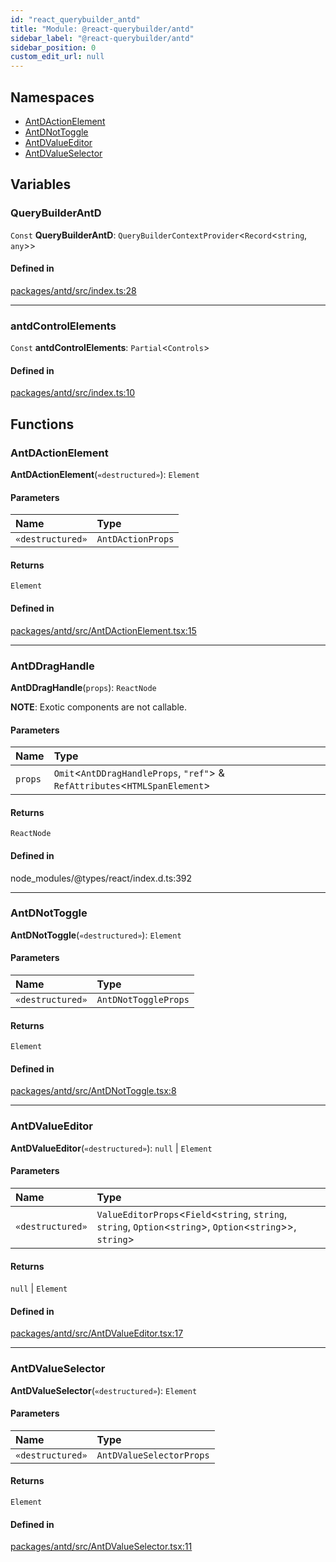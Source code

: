 ```yaml
---
id: "react_querybuilder_antd"
title: "Module: @react-querybuilder/antd"
sidebar_label: "@react-querybuilder/antd"
sidebar_position: 0
custom_edit_url: null
---
```


## Namespaces

- [AntDActionElement](../namespaces/react_querybuilder_antd.AntDActionElement.md)
- [AntDNotToggle](../namespaces/react_querybuilder_antd.AntDNotToggle.md)
- [AntDValueEditor](../namespaces/react_querybuilder_antd.AntDValueEditor.md)
- [AntDValueSelector](../namespaces/react_querybuilder_antd.AntDValueSelector.md)

## Variables

### QueryBuilderAntD

 `Const` **QueryBuilderAntD**: `QueryBuilderContextProvider`<`Record`<`string`, `any`\>\>

#### Defined in

[packages/antd/src/index.ts:28](https://github.com/react-querybuilder/react-querybuilder/blob/55590db8/packages/antd/src/index.ts#L28)

___

### antdControlElements

 `Const` **antdControlElements**: `Partial`<`Controls`\>

#### Defined in

[packages/antd/src/index.ts:10](https://github.com/react-querybuilder/react-querybuilder/blob/55590db8/packages/antd/src/index.ts#L10)

## Functions

### AntDActionElement

**AntDActionElement**(`«destructured»`): `Element`

#### Parameters

| Name | Type |
| :------ | :------ |
| `«destructured»` | `AntDActionProps` |

#### Returns

`Element`

#### Defined in

[packages/antd/src/AntDActionElement.tsx:15](https://github.com/react-querybuilder/react-querybuilder/blob/55590db8/packages/antd/src/AntDActionElement.tsx#L15)

___

### AntDDragHandle

**AntDDragHandle**(`props`): `ReactNode`

**NOTE**: Exotic components are not callable.

#### Parameters

| Name | Type |
| :------ | :------ |
| `props` | `Omit`<`AntDDragHandleProps`, ``"ref"``\> & `RefAttributes`<`HTMLSpanElement`\> |

#### Returns

`ReactNode`

#### Defined in

node_modules/@types/react/index.d.ts:392

___

### AntDNotToggle

**AntDNotToggle**(`«destructured»`): `Element`

#### Parameters

| Name | Type |
| :------ | :------ |
| `«destructured»` | `AntDNotToggleProps` |

#### Returns

`Element`

#### Defined in

[packages/antd/src/AntDNotToggle.tsx:8](https://github.com/react-querybuilder/react-querybuilder/blob/55590db8/packages/antd/src/AntDNotToggle.tsx#L8)

___

### AntDValueEditor

**AntDValueEditor**(`«destructured»`): ``null`` \| `Element`

#### Parameters

| Name | Type |
| :------ | :------ |
| `«destructured»` | `ValueEditorProps`<`Field`<`string`, `string`, `string`, `Option`<`string`\>, `Option`<`string`\>\>, `string`\> |

#### Returns

``null`` \| `Element`

#### Defined in

[packages/antd/src/AntDValueEditor.tsx:17](https://github.com/react-querybuilder/react-querybuilder/blob/55590db8/packages/antd/src/AntDValueEditor.tsx#L17)

___

### AntDValueSelector

**AntDValueSelector**(`«destructured»`): `Element`

#### Parameters

| Name | Type |
| :------ | :------ |
| `«destructured»` | `AntDValueSelectorProps` |

#### Returns

`Element`

#### Defined in

[packages/antd/src/AntDValueSelector.tsx:11](https://github.com/react-querybuilder/react-querybuilder/blob/55590db8/packages/antd/src/AntDValueSelector.tsx#L11)
